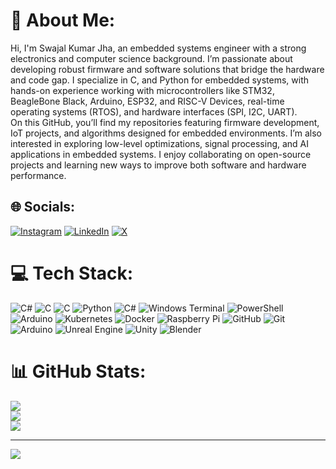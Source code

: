 # 💫 About Me:
Hi, I'm Swajal Kumar Jha, an embedded systems engineer with a strong electronics and computer science background. I’m passionate about developing robust firmware and software solutions that bridge the hardware and code gap. I specialize in C, and Python for embedded systems, with hands-on experience working with microcontrollers like STM32, BeagleBone Black, Arduino, ESP32, and RISC-V Devices, real-time operating systems (RTOS), and hardware interfaces (SPI, I2C, UART).<br>On this GitHub, you’ll find my repositories featuring firmware development, IoT projects, and algorithms designed for embedded environments. I’m also interested in exploring low-level optimizations, signal processing, and AI applications in embedded systems. I enjoy collaborating on open-source projects and learning new ways to improve both software and hardware performance.


## 🌐 Socials:
[![Instagram](https://img.shields.io/badge/Instagram-%23E4405F.svg?logo=Instagram&logoColor=white)](https://instagram.com/swajalkj) [![LinkedIn](https://img.shields.io/badge/LinkedIn-%230077B5.svg?logo=linkedin&logoColor=white)](https://linkedin.com/in/swajal-kumar-jha) [![X](https://img.shields.io/badge/X-black.svg?logo=X&logoColor=white)](https://x.com/SwajalJha) 

# 💻 Tech Stack:
![C#](https://img.shields.io/badge/c%23-%23239120.svg?style=for-the-badge&logo=csharp&logoColor=white) ![C](https://img.shields.io/badge/c-%2300599C.svg?style=for-the-badge&logo=c&logoColor=white) ![C](https://img.shields.io/badge/c-%2300599C.svg?style=for-the-badge&logo=c&logoColor=white) ![Python](https://img.shields.io/badge/python-3670A0?style=for-the-badge&logo=python&logoColor=ffdd54) ![C#](https://img.shields.io/badge/c%23-%23239120.svg?style=for-the-badge&logo=csharp&logoColor=white) ![Windows Terminal](https://img.shields.io/badge/Windows%20Terminal-%234D4D4D.svg?style=for-the-badge&logo=windows-terminal&logoColor=white) ![PowerShell](https://img.shields.io/badge/PowerShell-%235391FE.svg?style=for-the-badge&logo=powershell&logoColor=white) ![Arduino](https://img.shields.io/badge/-Arduino-00979D?style=for-the-badge&logo=Arduino&logoColor=white) ![Kubernetes](https://img.shields.io/badge/kubernetes-%23326ce5.svg?style=for-the-badge&logo=kubernetes&logoColor=white) ![Docker](https://img.shields.io/badge/docker-%230db7ed.svg?style=for-the-badge&logo=docker&logoColor=white) ![Raspberry Pi](https://img.shields.io/badge/-Raspberry_Pi-C51A4A?style=for-the-badge&logo=Raspberry-Pi) ![GitHub](https://img.shields.io/badge/github-%23121011.svg?style=for-the-badge&logo=github&logoColor=white) ![Git](https://img.shields.io/badge/git-%23F05033.svg?style=for-the-badge&logo=git&logoColor=white) ![Arduino](https://img.shields.io/badge/-Arduino-00979D?style=for-the-badge&logo=Arduino&logoColor=white) ![Unreal Engine](https://img.shields.io/badge/unrealengine-%23313131.svg?style=for-the-badge&logo=unrealengine&logoColor=white) ![Unity](https://img.shields.io/badge/unity-%23000000.svg?style=for-the-badge&logo=unity&logoColor=white) ![Blender](https://img.shields.io/badge/blender-%23F5792A.svg?style=for-the-badge&logo=blender&logoColor=white)
# 📊 GitHub Stats:
![](https://github-readme-stats.vercel.app/api?username=SwajalKJha&theme=dark&hide_border=false&include_all_commits=true&count_private=false)<br/>
![](https://github-readme-streak-stats.herokuapp.com/?user=SwajalKJha&theme=dark&hide_border=false)<br/>
![](https://github-readme-stats.vercel.app/api/top-langs/?username=SwajalKJha&theme=dark&hide_border=false&include_all_commits=true&count_private=false&layout=compact)

---
[![](https://visitcount.itsvg.in/api?id=SwajalKJha&icon=0&color=0)](https://visitcount.itsvg.in)

<!-- Proudly created with GPRM ( https://gprm.itsvg.in ) -->
